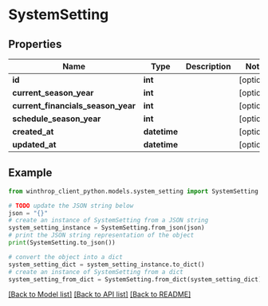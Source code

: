 # SystemSetting


## Properties

Name | Type | Description | Notes
------------ | ------------- | ------------- | -------------
**id** | **int** |  | [optional] 
**current_season_year** | **int** |  | [optional] 
**current_financials_season_year** | **int** |  | [optional] 
**schedule_season_year** | **int** |  | [optional] 
**created_at** | **datetime** |  | [optional] 
**updated_at** | **datetime** |  | [optional] 

## Example

```python
from winthrop_client_python.models.system_setting import SystemSetting

# TODO update the JSON string below
json = "{}"
# create an instance of SystemSetting from a JSON string
system_setting_instance = SystemSetting.from_json(json)
# print the JSON string representation of the object
print(SystemSetting.to_json())

# convert the object into a dict
system_setting_dict = system_setting_instance.to_dict()
# create an instance of SystemSetting from a dict
system_setting_from_dict = SystemSetting.from_dict(system_setting_dict)
```
[[Back to Model list]](../README.md#documentation-for-models) [[Back to API list]](../README.md#documentation-for-api-endpoints) [[Back to README]](../README.md)



